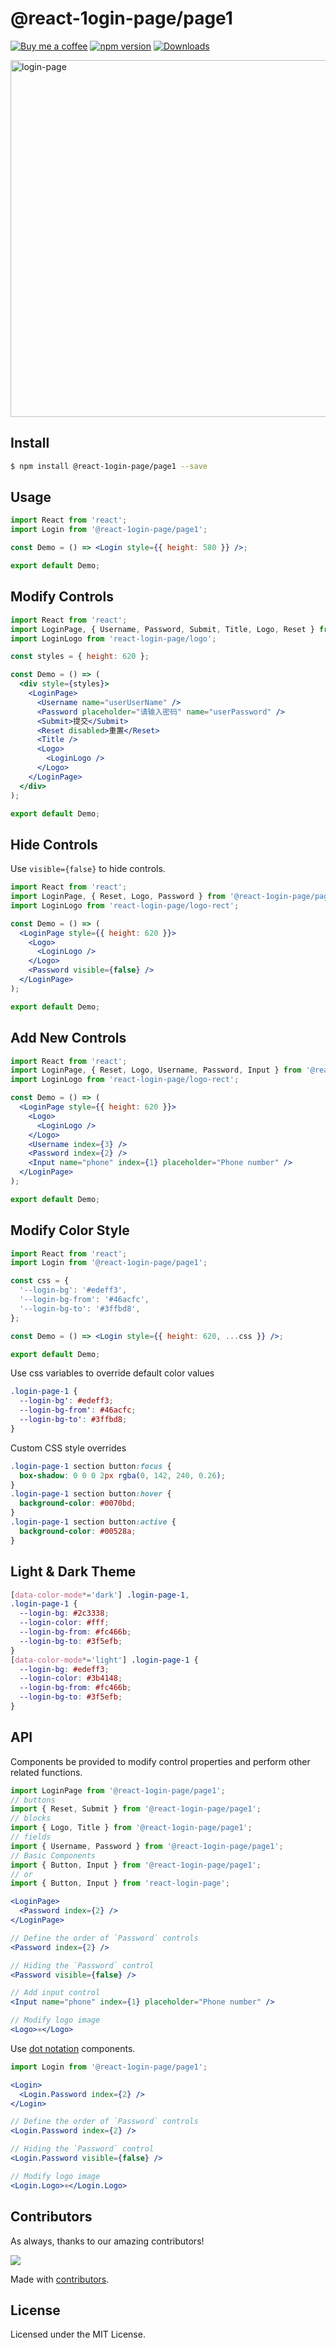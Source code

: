 # @react-1ogin-page/page1

[![Buy me a coffee](https://img.shields.io/badge/Buy%20me%20a%20coffee-048754?logo=buymeacoffee)](https://jaywcjlove.github.io/#/sponsor)
[![npm version](https://img.shields.io/npm/v/@react-1ogin-page/page1.svg)](https://www.npmjs.com/package/@react-1ogin-page/page1)
[![Downloads](https://img.shields.io/npm/dm/@react-1ogin-page/page1.svg?style=flat)](https://www.npmjs.com/package/@react-1ogin-page/page1)

<!--rehype:ignore:start-->
<a href="https://github.com/Lola-blip-boop/react-login-page">
<img width="571" alt="login-page" src="https://user-images.githubusercontent.com/1680273/233596590-5a2b7196-b9ca-4d19-bf95-75a903192ec3.png">
</a>

<!--rehype:ignore:end-->

## Install

```bash
$ npm install @react-1ogin-page/page1 --save
```

## Usage

```jsx mdx:preview
import React from 'react';
import Login from '@react-1ogin-page/page1';

const Demo = () => <Login style={{ height: 580 }} />;

export default Demo;
```

## Modify Controls

```jsx mdx:preview
import React from 'react';
import LoginPage, { Username, Password, Submit, Title, Logo, Reset } from '@react-1ogin-page/page1';
import LoginLogo from 'react-login-page/logo';

const styles = { height: 620 };

const Demo = () => (
  <div style={styles}>
    <LoginPage>
      <Username name="userUserName" />
      <Password placeholder="请输入密码" name="userPassword" />
      <Submit>提交</Submit>
      <Reset disabled>重置</Reset>
      <Title />
      <Logo>
        <LoginLogo />
      </Logo>
    </LoginPage>
  </div>
);

export default Demo;
```

## Hide Controls

Use `visible={false}` to hide controls.

```jsx mdx:preview
import React from 'react';
import LoginPage, { Reset, Logo, Password } from '@react-1ogin-page/page1';
import LoginLogo from 'react-login-page/logo-rect';

const Demo = () => (
  <LoginPage style={{ height: 620 }}>
    <Logo>
      <LoginLogo />
    </Logo>
    <Password visible={false} />
  </LoginPage>
);

export default Demo;
```

## Add New Controls

```jsx mdx:preview
import React from 'react';
import LoginPage, { Reset, Logo, Username, Password, Input } from '@react-1ogin-page/page1';
import LoginLogo from 'react-login-page/logo-rect';

const Demo = () => (
  <LoginPage style={{ height: 620 }}>
    <Logo>
      <LoginLogo />
    </Logo>
    <Username index={3} />
    <Password index={2} />
    <Input name="phone" index={1} placeholder="Phone number" />
  </LoginPage>
);

export default Demo;
```

## Modify Color Style

```jsx mdx:preview
import React from 'react';
import Login from '@react-1ogin-page/page1';

const css = {
  '--login-bg': '#edeff3',
  '--login-bg-from': '#46acfc',
  '--login-bg-to': '#3ffbd8',
};

const Demo = () => <Login style={{ height: 620, ...css }} />;

export default Demo;
```

Use css variables to override default color values

```css
.login-page-1 {
  --login-bg': #edeff3;
  --login-bg-from': #46acfc;
  --login-bg-to': #3ffbd8;
}
```

Custom CSS style overrides

```css
.login-page-1 section button:focus {
  box-shadow: 0 0 0 2px rgba(0, 142, 240, 0.26);
}
.login-page-1 section button:hover {
  background-color: #0070bd;
}
.login-page-1 section button:active {
  background-color: #00528a;
}
```

## Light & Dark Theme

```css
[data-color-mode*='dark'] .login-page-1,
.login-page-1 {
  --login-bg: #2c3338;
  --login-color: #fff;
  --login-bg-from: #fc466b;
  --login-bg-to: #3f5efb;
}
[data-color-mode*='light'] .login-page-1 {
  --login-bg: #edeff3;
  --login-color: #3b4148;
  --login-bg-from: #fc466b;
  --login-bg-to: #3f5efb;
}
```

## API

Components be provided to modify control properties and perform other related functions.

```jsx
import LoginPage from '@react-1ogin-page/page1';
// buttons
import { Reset, Submit } from '@react-1ogin-page/page1';
// blocks
import { Logo, Title } from '@react-1ogin-page/page1';
// fields
import { Username, Password } from '@react-1ogin-page/page1';
// Basic Components
import { Button, Input } from '@react-1ogin-page/page1';
// or
import { Button, Input } from 'react-login-page';

<LoginPage>
  <Password index={2} />
</LoginPage>

// Define the order of `Password` controls
<Password index={2} />

// Hiding the `Password` control
<Password visible={false} />

// Add input control
<Input name="phone" index={1} placeholder="Phone number" />

// Modify logo image
<Logo>⚛️</Logo>
```

Use [dot notation](https://legacy.reactjs.org/docs/jsx-in-depth.html#using-dot-notation-for-jsx-type) components.

```jsx
import Login from '@react-1ogin-page/page1';

<Login>
  <Login.Password index={2} />
</Login>

// Define the order of `Password` controls
<Login.Password index={2} />

// Hiding the `Password` control
<Login.Password visible={false} />

// Modify logo image
<Login.Logo>⚛️</Login.Logo>
```

## Contributors

As always, thanks to our amazing contributors!

<a href="https://github.com/uiwjs/react-login-page/graphs/contributors">
  <img src="https://github.com/Lola-blip-boop/react-login-page/CONTRIBUTORS.svg" />
</a>

Made with [contributors](https://github.com/jaywcjlove/github-action-contributors).

## License

Licensed under the MIT License.
